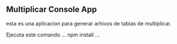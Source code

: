 

## Multiplicar Console App

esta es una aplicacion para generar arhivos de tablas de multiplicar.

Ejecuta este comando
...
npm install
...